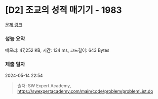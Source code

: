 # [D2] 조교의 성적 매기기 - 1983 

[문제 링크](https://swexpertacademy.com/main/code/problem/problemDetail.do?contestProbId=AV5PwGK6AcIDFAUq) 

### 성능 요약

메모리: 47,252 KB, 시간: 134 ms, 코드길이: 643 Bytes

### 제출 일자

2024-05-14 22:54



> 출처: SW Expert Academy, https://swexpertacademy.com/main/code/problem/problemList.do